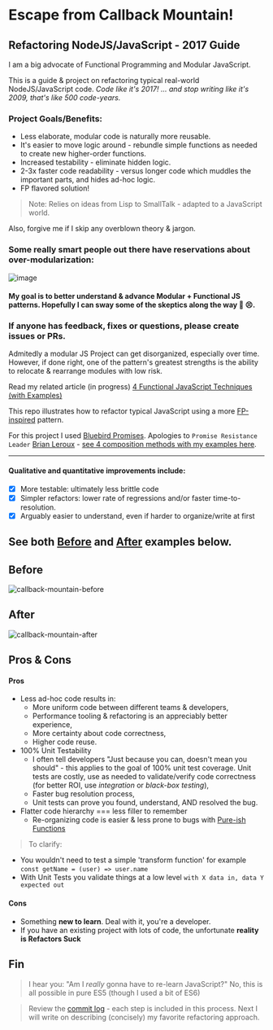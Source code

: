 # Escape from Callback Mountain!

## Refactoring NodeJS/JavaScript - 2017 Guide

I am a big advocate of Functional Programming and Modular JavaScript.

This is a guide & project on refactoring typical real-world NodeJS/JavaScript code. 
_Code like it's 2017! ... and stop writing like it's 2009, that's like 500 code-years._

### Project Goals/Benefits:

* Less elaborate, modular code is naturally more reusable.
* It's easier to move logic around - rebundle simple functions as needed to create new higher-order functions.
* Increased testability - eliminate hidden logic.
* 2-3x faster code readability - versus longer code which muddles the important parts, and hides ad-hoc logic.
* FP flavored solution!

> Note: Relies on ideas from Lisp to SmallTalk - adapted to a JavaScript world.

Also, forgive me if I skip any overblown theory & jargon. 


### Some really smart people out there have reservations about over-modularization:
![image](https://cloud.githubusercontent.com/assets/397632/25776158/12d0be56-3274-11e7-87c9-7dee8a5e4b09.png)

#### My goal is to better understand & advance Modular + Functional JS patterns. Hopefully I can sway some of the skeptics along the way :crossed_fingers: 😣.


### If anyone has feedback, fixes or questions, please create issues or PRs.

Admitedly a modular JS Project can get disorganized, especially over time. 
However, if done right, one of the pattern's greatest strengths is the ability to relocate & rearrange modules with low risk. 


Read my related article (in progress) [4 Functional JavaScript Techniques (with Examples)](https://github.com/justsml/blog/blob/master/_posts/functional-javascript-with-composition.md)

This repo illustrates how to refactor typical JavaScript using a more [FP-inspired](https://en.wikipedia.org/wiki/Functional_programming) pattern.

For this project I used [Bluebird Promises](http://bluebirdjs.com/docs/features.html). Apologies to `Promise Resistance Leader` [Brian Leroux](https://twitter.com/brianleroux) - [see 4 composition methods with my examples here](https://github.com/justsml/blog/blob/master/_posts/functional-javascript-with-composition.md#part-2-four-composition-techniques-with-examples).


----------

#### Qualitative and quantitative improvements include:

- [x] More testable: ultimately less brittle code
- [x] Simpler refactors: lower rate of regressions and/or faster time-to-resolution.
- [x] Arguably easier to understand, even if harder to organize/write at first

## See both [Before](#before) and [After](#after) examples below.

## Before

![callback-mountain-before](https://cloud.githubusercontent.com/assets/397632/25775652/5e49b444-3267-11e7-937c-8b786da9314a.png)

## After

![callback-mountain-after](https://cloud.githubusercontent.com/assets/397632/25775651/5e499aae-3267-11e7-8f08-2150730189b4.png)

## Pros & Cons

#### Pros

* Less ad-hoc code results in:
  * More uniform code between different teams & developers,
  * Performance tooling & refactoring is an appreciably better experience,
  * More certainty about code correctness,
  * Higher code reuse.
* 100% Unit Testability
  * I often tell developers "Just because you can, doesn't mean you should" - this applies to the goal of 100% unit test coverage. Unit tests are costly, use as needed to validate/verify code correctness (for better ROI, use _integration_ or _black-box testing_),
  * Faster bug resolution process,
  * Unit tests can prove you found, understand, AND resolved the bug.
* Flatter code hierarchy === less filler to remember
  * Re-organizing code is easier & less prone to bugs with [Pure-ish Functions](https://en.wikipedia.org/wiki/Pure_function)

> To clarify:
* You wouldn't need to test a simple 'transform function' for example `const getName = (user) => user.name`
* With Unit Tests you validate things at a low level `with X data in, data Y expected out`
  

#### Cons

* Something **new to learn**. Deal with it, you're a developer.
* If you have an existing project with lots of code, the unfortunate **reality is Refactors Suck**



## Fin

> I hear you: "Am I _really_ gonna have to re-learn JavaScript?"
No, this is all possible in pure ES5 (though I used a bit of ES6)

> Review the [commit log](https://github.com/justsml/escape-from-callback-mountain/commits/master) - each step is included in this process. Next I will write on describing (concisely) my favorite refactoring approach.

